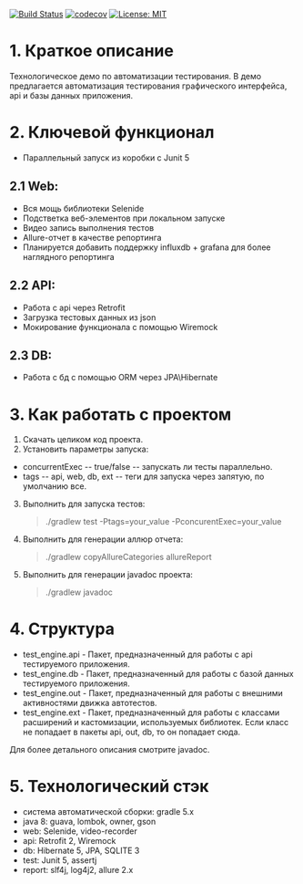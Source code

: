 [![Build Status](https://travis-ci.org/KurtiViktor/qa_portfolio-java-test_engine.svg?branch=master)](https://travis-ci.org/KurtiViktor/qa_portfolio-java-test_engine)
[![codecov](https://codecov.io/gh/KurtiViktor/qa_portfolio-java-test_engine/branch/master/graph/badge.svg)](https://codecov.io/gh/KurtiViktor/qa_portfolio-java-test_engine)
[![License: MIT](https://img.shields.io/badge/License-MIT-yellow.svg)](https://opensource.org/licenses/MIT)
# 1. Краткое описание
Технологическое демо по автоматизации тестирования.
В демо предлагается автоматизация тестирования графического интерфейса, api и базы данных приложения. 
# 2. Ключевой функционал
* Параллельный запуск из коробки c Junit 5
## 2.1 Web:
* Вся мощь библиотеки Selenide
* Подстветка веб-элементов при локальном запуске
* Видео запись выполнения тестов
* Allure-отчет в качестве репортинга
* Планируется добавить поддержку influxdb + grafana для более наглядного репортинга 
## 2.2 API:
* Работа с api через Retrofit
* Загрузка тестовых данных из json
* Мокирование функционала с помощью Wiremock
## 2.3 DB:
* Работа с бд с помощью ORM через JPA\Hibernate 

# 3. Как работать с проектом
1. Скачать целиком код проекта.
2. Установить параметры запуска:
* concurrentExec -- true/false -- запускать ли тесты параллельно.
* tags -- api, web, db, ext -- теги для запуска через запятую, по умолчанию все.   
3. Выполнить для запуска тестов:
    > ./gradlew test -Ptags=your_value -PconcurentExec=your_value
4. Выполнить для генерации аллюр отчета:
    > ./gradlew copyAllureCategories allureReport
5. Выполнить для генерации javadoc проекта:
    > ./gradlew javadoc
# 4. Структура
* test_engine.api - Пакет, предназначенный для работы с api тестируемого приложения.
* test_engine.db - Пакет, предназначенный для работы с базой данных тестируемого приложения.
* test_engine.out - Пакет, предназначенный для работы с внешними активностями движка автотестов.
* test_engine.ext - Пакет, предназначенный для работы с классами расширений и кастомизации, используемых библиотек. Если класс не попадает в пакеты api, out, db, то он попадает сюда.

Для более детального описания смотрите javadoc.

# 5. Технологический стэк
* система автоматической сборки: gradle 5.x
* java 8: guava, lombok, owner, gson
* web: Selenide, video-recorder
* api: Retrofit 2, Wiremock
* db: Hibernate 5, JPA, SQLITE 3
* test: Junit 5, assertj
* report: slf4j, log4j2, allure 2.x